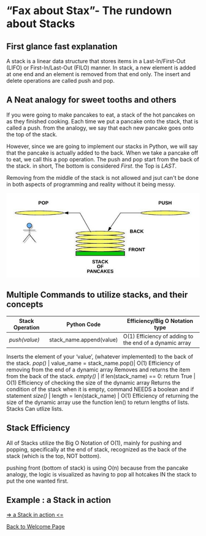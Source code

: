 # “Fax about Stax”- The rundown about Stacks

## First glance fast explanation

 A stack is a linear data structure that stores items in a Last-In/First-Out (LIFO) or First-In/Last-Out (FILO) manner. In stack, a new element is added at one end and an element is removed from that end only. The insert and delete operations are called push and pop.

## A Neat analogy for sweet tooths and others
If you were going to make pancakes to eat, a stack of the hot pancakes on as they finished cooking. Each time we put a pancake onto the stack, that is called a push. from the analogy, we say that each new pancake goes onto the top of the stack. 

However, since we are going to implement our stacks in Python, we will say that the pancake is actually added to the back. When we take a pancake off to eat, we call this a pop operation.  The push and pop start  from the back of the stack. in short, The bottom is considered *First*. the Top is *LAST*.

Removing from the middle of the stack is not allowed and jsut can't be done in both aspects of programming and reality without it being messy. 


![The Pancake Stack Analogy](topic1_stacks_analogy.jpeg)





## Multiple Commands to utilize stacks, and their concepts

Stack Operation        |        Python Code           | Efficiency/Big O Notation type
---------------        | -----------------------      | --------------------------------
*push(value)*          | stack_name.append(value)     | O(1) Efficiency of adding to the end of a dynamic array
Inserts the element of your ‘value’, (whatever implemented) to the back of the stack. 
*pop()*                | value_name = stack_name.pop()| O(1) Efficiency of removing from the end of a dynamic array
Removes and returns the item from the back of the stack.
*empty()*              | if len(stack_name) == 0: return True | O(1) Efficiency of checking the size of the dynamic array
Returns the condition of the stack when it is empty, command NEEDS a boolean and if statement
*size()*               | length = len(stack_name)     | O(1) Efficiency of returning the size of the dynamic array
use the function len() to return lengths of lists. Stacks Can utlize lists. 

		

## Stack Efficiency

All of Stacks utilize the Big O Notation of O(1), mainly for pushing and popping, specifically at the end of stack, recognized as the back of the stack (which is the top, NOT bottom). 

pushing front (bottom of stack) is using O(n) because from the pancake analogy, the logic is visualized as having to pop all hotcakes IN the stack to put the one wanted first.



## Example : a Stack in action
[=> a Stack in action <=](program_example1.py)



[Back to Welcome Page](0-welcome.md)



